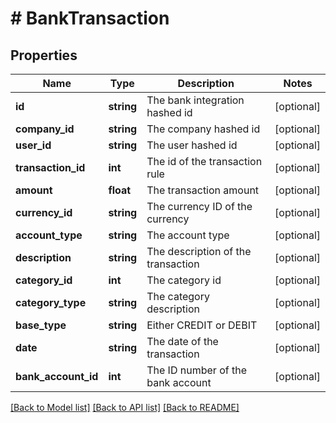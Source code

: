 # # BankTransaction

## Properties

Name | Type | Description | Notes
------------ | ------------- | ------------- | -------------
**id** | **string** | The bank integration hashed id | [optional]
**company_id** | **string** | The company hashed id | [optional]
**user_id** | **string** | The user hashed id | [optional]
**transaction_id** | **int** | The id of the transaction rule | [optional]
**amount** | **float** | The transaction amount | [optional]
**currency_id** | **string** | The currency ID of the currency | [optional]
**account_type** | **string** | The account type | [optional]
**description** | **string** | The description of the transaction | [optional]
**category_id** | **int** | The category id | [optional]
**category_type** | **string** | The category description | [optional]
**base_type** | **string** | Either CREDIT or DEBIT | [optional]
**date** | **string** | The date of the transaction | [optional]
**bank_account_id** | **int** | The ID number of the bank account | [optional]

[[Back to Model list]](../../README.md#models) [[Back to API list]](../../README.md#endpoints) [[Back to README]](../../README.md)
